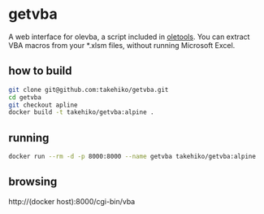 # getvba

A web interface for olevba, a script included in [oletools](https://github.com/decalage2/oletools).
You can extract VBA macros from your *.xlsm files, without running Microsoft Excel.

## how to build

```sh
git clone git@github.com:takehiko/getvba.git
cd getvba
git checkout apline
docker build -t takehiko/getvba:alpine .
```

## running

```sh
docker run --rm -d -p 8000:8000 --name getvba takehiko/getvba:alpine
```

## browsing

<span>http</span>://(docker host):8000/cgi-bin/vba
